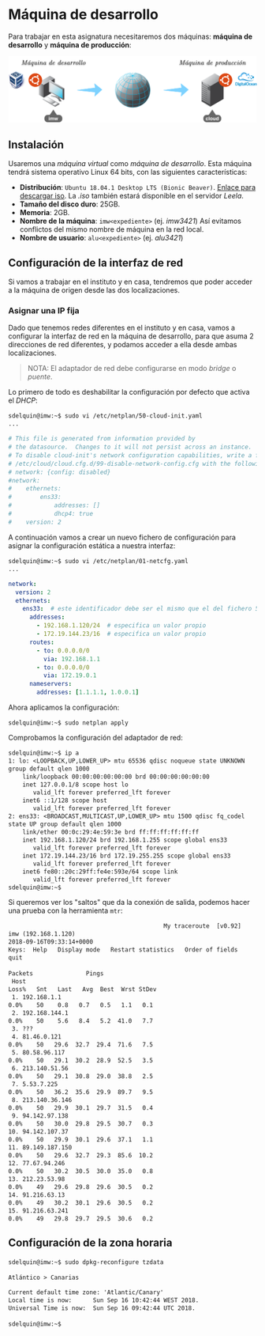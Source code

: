 # Máquina de desarrollo

Para trabajar en esta asignatura necesitaremos dos máquinas: **máquina de desarrollo** y **máquina de producción**:

![Machines Diagram](img/machines_diagram.png) 

## Instalación

Usaremos una *máquina virtual* como *máquina de desarrollo*. Esta máquina tendrá sistema operativo Linux 64 bits, con las siguientes características:

- **Distribución**: `Ubuntu 18.04.1 Desktop LTS (Bionic Beaver)`. [Enlace para descargar iso](http://releases.ubuntu.com/18.04/ubuntu-18.04.1-desktop-amd64.iso).
La *.iso* también estará disponible en el servidor *Leela*.
- **Tamaño del disco duro**: 25GB.
- **Memoria**: 2GB.
- **Nombre de la máquina**: `imw<expediente>` (ej. *imw3421*) Así evitamos conflictos del mismo nombre de máquina en la red local.
- **Nombre de usuario**: `alu<expediente>` (ej. *alu3421*)

## Configuración de la interfaz de red

Si vamos a trabajar en el instituto y en casa, tendremos que poder acceder a la máquina de origen desde las dos localizaciones.

### Asignar una IP fija

Dado que tenemos redes diferentes en el instituto y en casa, vamos a configurar la interfaz de red en la máquina de desarrollo, para que asuma 2 direcciones de red diferentes, y podamos acceder a ella desde ambas localizaciones.

> NOTA:
> El adaptador de red debe configurarse en modo *bridge* o *puente*.

Lo primero de todo es deshabilitar la configuración por defecto que activa el *DHCP*:

~~~console
sdelquin@imw:~$ sudo vi /etc/netplan/50-cloud-init.yaml
...
~~~

~~~yaml
# This file is generated from information provided by
# the datasource.  Changes to it will not persist across an instance.
# To disable cloud-init's network configuration capabilities, write a file
# /etc/cloud/cloud.cfg.d/99-disable-network-config.cfg with the following:
# network: {config: disabled}
#network:
#    ethernets:
#        ens33:
#            addresses: []
#            dhcp4: true
#    version: 2
~~~

A continuación vamos a crear un nuevo fichero de configuración para asignar la configuración estática a nuestra interfaz:

~~~console
sdelquin@imw:~$ sudo vi /etc/netplan/01-netcfg.yaml
...
~~~

~~~yaml
network:
  version: 2
  ethernets:
    ens33:  # este identificador debe ser el mismo que el del fichero 50-cloud-init.yaml
      addresses:
        - 192.168.1.120/24  # especifica un valor propio
        - 172.19.144.23/16  # especifica un valor propio
      routes:
        - to: 0.0.0.0/0
          via: 192.168.1.1
        - to: 0.0.0.0/0
          via: 172.19.0.1
      nameservers:
        addresses: [1.1.1.1, 1.0.0.1]
~~~

Ahora aplicamos la configuración:

~~~console
sdelquin@imw:~$ sudo netplan apply
~~~

Comprobamos la configuración del adaptador de red:

~~~console
sdelquin@imw:~$ ip a
1: lo: <LOOPBACK,UP,LOWER_UP> mtu 65536 qdisc noqueue state UNKNOWN group default qlen 1000
    link/loopback 00:00:00:00:00:00 brd 00:00:00:00:00:00
    inet 127.0.0.1/8 scope host lo
       valid_lft forever preferred_lft forever
    inet6 ::1/128 scope host
       valid_lft forever preferred_lft forever
2: ens33: <BROADCAST,MULTICAST,UP,LOWER_UP> mtu 1500 qdisc fq_codel state UP group default qlen 1000
    link/ether 00:0c:29:4e:59:3e brd ff:ff:ff:ff:ff:ff
    inet 192.168.1.120/24 brd 192.168.1.255 scope global ens33
       valid_lft forever preferred_lft forever
    inet 172.19.144.23/16 brd 172.19.255.255 scope global ens33
       valid_lft forever preferred_lft forever
    inet6 fe80::20c:29ff:fe4e:593e/64 scope link
       valid_lft forever preferred_lft forever
sdelquin@imw:~$
~~~

Si queremos ver los "saltos" que da la conexión de salida, podemos hacer una prueba con la herramienta `mtr`:

~~~console
                                            My traceroute  [v0.92]
imw (192.168.1.120)                                                                  2018-09-16T09:33:14+0000
Keys:  Help   Display mode   Restart statistics   Order of fields   quit
                                                                     Packets               Pings
 Host                                                              Loss%   Snt   Last   Avg  Best  Wrst StDev
 1. 192.168.1.1                                                     0.0%    50    0.8   0.7   0.5   1.1   0.1
 2. 192.168.144.1                                                   0.0%    50    5.6   8.4   5.2  41.0   7.7
 3. ???
 4. 81.46.0.121                                                     0.0%    50   29.6  32.7  29.4  71.6   7.5
 5. 80.58.96.117                                                    0.0%    50   29.1  30.2  28.9  52.5   3.5
 6. 213.140.51.56                                                   0.0%    50   29.1  30.8  29.0  38.8   2.5
 7. 5.53.7.225                                                      0.0%    50   36.2  35.6  29.9  89.7   9.5
 8. 213.140.36.146                                                  0.0%    50   29.9  30.1  29.7  31.5   0.4
 9. 94.142.97.138                                                   0.0%    50   30.0  29.8  29.5  30.7   0.3
10. 94.142.107.37                                                   0.0%    50   29.9  30.1  29.6  37.1   1.1
11. 89.149.187.150                                                  0.0%    50   29.6  32.7  29.3  85.6  10.2
12. 77.67.94.246                                                    0.0%    50   30.2  30.5  30.0  35.0   0.8
13. 212.23.53.98                                                    0.0%    49   29.6  29.8  29.6  30.5   0.2
14. 91.216.63.13                                                    0.0%    49   30.2  30.1  29.6  30.5   0.2
15. 91.216.63.241                                                   0.0%    49   29.8  29.7  29.5  30.6   0.2

~~~

## Configuración de la zona horaria

~~~console
sdelquin@imw:~$ sudo dpkg-reconfigure tzdata
~~~

`Atlántico > Canarias`

~~~console
Current default time zone: 'Atlantic/Canary'
Local time is now:      Sun Sep 16 10:42:44 WEST 2018.
Universal Time is now:  Sun Sep 16 09:42:44 UTC 2018.

sdelquin@imw:~$
~~~
